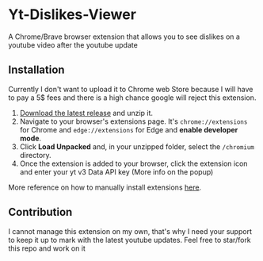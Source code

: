 # Yt-Dislikes-Viewer
A Chrome/Brave browser extension that allows you to see dislikes on a youtube video after the youtube update

## Installation
Currently I don't want to upload it to Chrome web Store because I will have to pay a 5$ fees and there is a high chance google will reject this extension.

1. [Download the latest release](https://github.com/pgamerx/yt-dislikes-viewer/releases/latest) and unzip it.
2. Navigate to your browser's extensions page. It's `chrome://extensions` for Chrome and `edge://extensions` for Edge and **enable developer mode**.
3. Click **Load Unpacked** and, in your unzipped folder, select the `/chromium` directory.
4. Once the extension is added to your browser, click the extension icon and enter your yt v3 Data API key (More info on the popup)

More reference on how to manually install extensions [here](https://developer.chrome.com/docs/extensions/mv3/getstarted/#manifest).

## Contribution
I cannot manage this extension on my own, that's why I need your support to keep it up to mark with the latest youtube updates. Feel free to star/fork this repo and work on it
